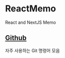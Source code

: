 # ReactMemo

React and NextJS Memo

## [Github](https://github.com/Kir93/ReactMemo/blob/master/Github.md)

자주 사용하는 Git 명령어 모음
